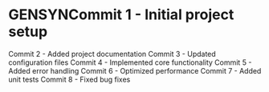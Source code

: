 # GENSYNCommit 1 - Initial project setup
Commit 2 - Added project documentation
Commit 3 - Updated configuration files
Commit 4 - Implemented core functionality
Commit 5 - Added error handling
Commit 6 - Optimized performance
Commit 7 - Added unit tests
Commit 8 - Fixed bug fixes
